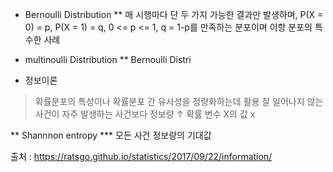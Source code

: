 






* Bernoulli Distribution
** 매 시행마다 단 두 가지 가능한 결과만 발생하며, P(X = 0) = p, P(X = 1) = q, 0 <= p <= 1, q = 1-p를 만족하는 분포이며  이항 분포의 특수한 사례

* multinoulli Distribution
** Bernoulli Distri


* 정보이론
> 확률분포의 특성이나 확률분포 간 유사성을 정량화하는데 활용
> 잘 일어나지 않는 사건이 자주 발생하는 사건보다 정보량 ↑
> 확률 변수 X의 값 x


** Shannnon entropy
*** 모든 사건 정보량의 기대값







출처 : https://ratsgo.github.io/statistics/2017/09/22/information/
<!--stackedit_data:
eyJoaXN0b3J5IjpbLTYzNTk3MzU1Nl19
-->